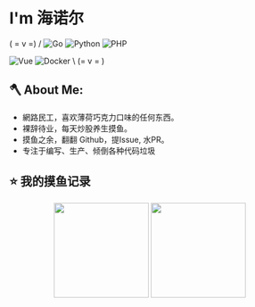 # I'm 海诺尔

( = v =) / 
![Go](https://img.shields.io/badge/-Go-00ADD8?style=for-the-badge&logo=go&logoColor=white)
![Python](https://img.shields.io/badge/-Python-3A8FB7?style=for-the-badge&logo=python&logoColor=white)
![PHP](https://img.shields.io/badge/PHP-777BB4?style=for-the-badge&logo=php&logoColor=white)

![Vue](https://img.shields.io/badge/Vue.js-35495E?style=for-the-badge&logo=vuedotjs&logoColor=4FC08D)
![Docker](https://img.shields.io/badge/-Docker-3A8FB7?style=for-the-badge&logo=python&logoColor=white)
 \ (= v = )

## 🪓 About Me:


  
- 網路民工，喜欢薄荷巧克力口味的任何东西。
- 裸辞待业，每天炒股养生摸鱼。
- 摸鱼之余，翻翻 Github，提Issue, 水PR。
- 专注于编写、生产、倾倒各种代码垃圾



## ⭐️ 我的摸鱼记录

<div align="center">
    <picture>
    <source 
      srcset="https://github-readme-stats.vercel.app/api/top-langs/?username=HynoR&layout=compact&theme=radical&hide_border=true&hide=html,css&bg_color=0D1117&title_color=B481BB&text_color=FFFFFF"
      media="(prefers-color-scheme: dark)"
    />
    <source
      srcset="https://github-readme-stats.vercel.app/api/top-langs/?username=HynoR&layout=compact&theme=radical&hide_border=true&hide=html,css&title_color=B481BB"
      media="(prefers-color-scheme: light), (prefers-color-scheme: no-preference)"
    />
    <img src="https://github-readme-stats.vercel.app/api/top-langs/?username=HynoR&layout=compact&theme=radical&hide_border=true&hide=html,css&title_color=B481BB"  height="170em" />
  </picture>
  <picture>
    <source 
      srcset="https://github-readme-stats.vercel.app/api?username=HynoR&show_icons=true&theme=radical&hide_border=true&count_private=true&bg_color=0D1117&title_color=B481BB&text_color=FFFFFF&icon_color=B481BB"
      media="(prefers-color-scheme: dark)"
    />
    <source
      srcset="https://github-readme-stats.vercel.app/api?username=HynoR&show_icons=true&theme=buefy&hide_border=true&count_private=true&title_color=B481BB&icon_color=B481BB"
      media="(prefers-color-scheme: light), (prefers-color-scheme: no-preference)"
    />
    <img src="https://github-readme-stats.vercel.app/api?username=HynoR&show_icons=true&theme=buefy&hide_border=true&count_private=true&title_color=B481BB&icon_color=B481BB" height="170em" />
  </picture>
</div>
  







